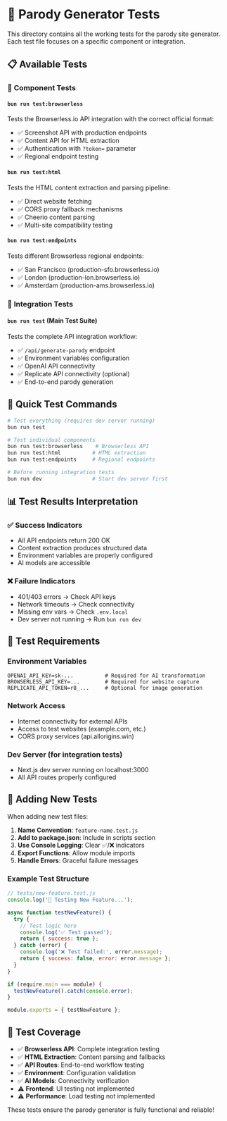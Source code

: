 # 🧪 Parody Generator Tests

This directory contains all the working tests for the parody site generator. Each test file focuses on a specific component or integration.

## 📋 Available Tests

### 🔧 **Component Tests**

#### `bun run test:browserless`
Tests the Browserless.io API integration with the correct official format:
- ✅ Screenshot API with production endpoints
- ✅ Content API for HTML extraction  
- ✅ Authentication with `?token=` parameter
- ✅ Regional endpoint testing

#### `bun run test:html`
Tests the HTML content extraction and parsing pipeline:
- ✅ Direct website fetching
- ✅ CORS proxy fallback mechanisms
- ✅ Cheerio content parsing
- ✅ Multi-site compatibility testing

#### `bun run test:endpoints`
Tests different Browserless regional endpoints:
- ✅ San Francisco (production-sfo.browserless.io)
- ✅ London (production-lon.browserless.io) 
- ✅ Amsterdam (production-ams.browserless.io)

### 🔗 **Integration Tests**

#### `bun run test` (Main Test Suite)
Tests the complete API integration workflow:
- ✅ `/api/generate-parody` endpoint
- ✅ Environment variables configuration
- ✅ OpenAI API connectivity
- ✅ Replicate API connectivity (optional)
- ✅ End-to-end parody generation

## 🚀 Quick Test Commands

```bash
# Test everything (requires dev server running)
bun run test

# Test individual components
bun run test:browserless    # Browserless API
bun run test:html          # HTML extraction
bun run test:endpoints     # Regional endpoints

# Before running integration tests
bun run dev                # Start dev server first
```

## 📊 Test Results Interpretation

### ✅ **Success Indicators**
- All API endpoints return 200 OK
- Content extraction produces structured data
- Environment variables are properly configured
- AI models are accessible

### ❌ **Failure Indicators**
- 401/403 errors → Check API keys
- Network timeouts → Check connectivity
- Missing env vars → Check `.env.local`
- Dev server not running → Run `bun run dev`

## 🔧 **Test Requirements**

### **Environment Variables**
```env
OPENAI_API_KEY=sk-...          # Required for AI transformation
BROWSERLESS_API_KEY=...        # Required for website capture
REPLICATE_API_TOKEN=r8_...     # Optional for image generation
```

### **Network Access**
- Internet connectivity for external APIs
- Access to test websites (example.com, etc.)
- CORS proxy services (api.allorigins.win)

### **Dev Server** (for integration tests)
- Next.js dev server running on localhost:3000
- All API routes properly configured

## 📝 **Adding New Tests**

When adding new test files:

1. **Name Convention**: `feature-name.test.js`
2. **Add to package.json**: Include in scripts section
3. **Use Console Logging**: Clear ✅/❌ indicators
4. **Export Functions**: Allow module imports
5. **Handle Errors**: Graceful failure messages

### **Example Test Structure**
```javascript
// tests/new-feature.test.js
console.log('🧪 Testing New Feature...');

async function testNewFeature() {
  try {
    // Test logic here
    console.log('✅ Test passed');
    return { success: true };
  } catch (error) {
    console.log('❌ Test failed:', error.message);
    return { success: false, error: error.message };
  }
}

if (require.main === module) {
  testNewFeature().catch(console.error);
}

module.exports = { testNewFeature };
```

## 🎯 **Test Coverage**

- ✅ **Browserless API**: Complete integration testing
- ✅ **HTML Extraction**: Content parsing and fallbacks  
- ✅ **API Routes**: End-to-end workflow testing
- ✅ **Environment**: Configuration validation
- ✅ **AI Models**: Connectivity verification
- ⚠️ **Frontend**: UI testing not implemented
- ⚠️ **Performance**: Load testing not implemented

These tests ensure the parody generator is fully functional and reliable!
